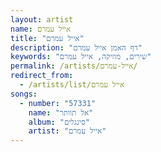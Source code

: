 ```yaml
---
layout: artist
name: אייל עמרם
title: "אייל עמרם"
description: "דף האמן אייל עמרם"
keywords: "שירים, מוזיקה, אייל עמרם"
permalink: /artists/אייל-עמרם/
redirect_from:
  - /artists/list/אייל עמרם
songs:
  - number: "57331"
    name: "אל תוותר"
    album: "סינגלים"
    artist: "אייל עמרם"
---
```

